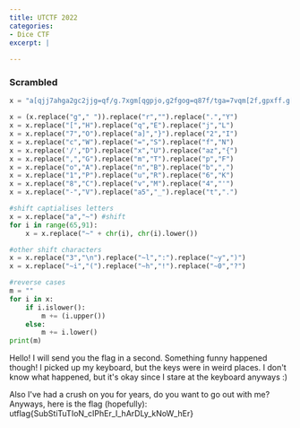 ```yaml
---
title: UTCTF 2022
categories:
- Dice CTF
excerpt: |
  
---
```



### Scrambled


```python
x = "a[qjj7ahga2gc2jjg=qf/g.7xgm[qgpjo,g2fgog=q87f/tga=7vqm[2f,gpxff.g[o11qfq/gm[7x,[ahga2g1286q/gx1gv.g6q.n7ou/bgnxmgm[qg6q.=gcquqg2fgcq2u/g1jo8q=t3a2g/7f4mg6f7cgc[omg[o11qfq/bgnxmg2m4=g76o.g=2f8qga2g=mouqgomgm[qg6q.n7ou/gof.co.=galay33aoj=7ga24-qg[o/gog8ux=[g7fg.7xgp7ug.qou=bg/7g.7xgcofmgm7g,7g7xmgc2m[gvqa0rrrrrrrrrrrrrrrrrrrrrrrrrrrrrrrrrrrrrrrrrrrrrrrrrrrrrrrrrrrrrrrrrrrrrr3aof.co.=bg[quqg2=gm[qgpjo,gai[71qpxjj.ayalgxmpjo,aza=xna=m2amxama27afa58a2a1[aqua5a2a5[aoua/aj.a56af7aca5[aqua]3"

x = (x.replace("g"," ")).replace("r","").replace(".","Y")
x = x.replace("[","H").replace("q","E").replace("j","L")
x = x.replace("7","O").replace("a]","}").replace("2","I")
x = x.replace("c","W").replace("=","S").replace("f","N")
x = x.replace('/',"D").replace("x","U").replace("az","{")
x = x.replace(",","G").replace("m","T").replace("p","F")
x = x.replace("o","A").replace("n","B").replace("b",",")
x = x.replace("1","P").replace("u","R").replace("6","K")
x = x.replace("8","C").replace("v","M").replace("4","'")
x = x.replace("-","V").replace("a5","_").replace("t",".")

#shift captialises letters
x = x.replace("a","~") #shift
for i in range(65,91):
	x = x.replace("~" + chr(i), chr(i).lower())

#other shift characters
x = x.replace("3","\n").replace("~l",":").replace("~y",")")
x = x.replace("~i","(").replace("~h","!").replace("~0","?")

#reverse cases
m = ""
for i in x:
	if i.islower():
		m += (i.upper())
	else:
		m += i.lower()
print(m)
```

Hello! I will send you the flag in a second. Something funny happened though! I picked up my keyboard, but the keys were in weird places.
I don't know what happened, but it's okay since I stare at the keyboard anyways :)

Also I've had a crush on you for years, do you want to go out with me?
Anyways, here is the flag (hopefully): utflag{SubStiTuTIoN_cIPhEr_I_hArDLy_kNoW_hEr}
